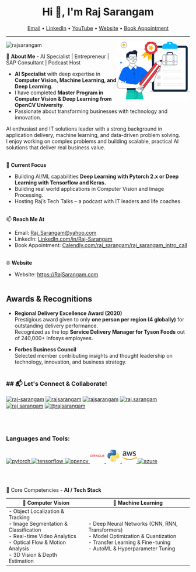<h1 align="center">Hi 👋, I'm Raj Sarangam</h1>

<p align="center">
  <a href="mailto:raj_sarangam@yahoo.com">Email</a> • 
  <a href="https://www.linkedin.com/in/Raj-Sarangam/">LinkedIn</a> • 
  <a href="https://www.YouTube.com/@RajSarangam/">YouTube</a> • 
  <a href="https://RajSarangam.com">Website</a> • 
  <a href="https://calendly.com/raj_sarangam/raj_sarangam_intro_call">Book Appointment</a>
</p>

---

<img align="right" alt="coding" width="200" src="https://github.com/RajSarangam/RajSarangam/blob/main/profession.png">

<p align="left"> <img src="https://komarev.com/ghpvc/?username=rajsarangam&label=Profile%20views&color=0e75b6&style=flat" alt="rajsarangam"/> </p>

🎯 **About Me** - AI Specialist | Entrepreneur | SAP Consultant | Podcast Host   

- **AI Specialist** with deep expertise in **Computer Vision, Machine Learning, and Deep Learning**.<BR>
- I have completed **Master Program in Computer Vision & Deep Learning from OpenCV University**.<BR>
- Passionate about transforming businesses with technology and innovation.

AI enthusiast and IT solutions leader with a strong background in application delivery, machine learning, and data-driven problem solving.  
I enjoy working on complex problems and building scalable, practical AI solutions that deliver real business value.<BR><BR>


💼 **Current Focus**  
- Building AI/ML capabilities **Deep Learning with Pytorch 2.x or Deep Learning with Tensorflow and Keras.**  
- Building real world applications in Computer Vision and Image Processing.  
- Hosting Raj’s Tech Talks – a podcast with IT leaders and life coaches<BR><BR>

📫 **Reach Me At**  
- Email: [Raj_Sarangam@yahoo.com](mailto:Raj_Sarangam@yahoo.com)  
- LinkedIn: [LinkedIn.com/in/Raj-Sarangam](https://linkedin.com/in/Raj-Sarangam)
- Book Appointment: [Calendly.com/raj_sarangam/raj_sarangam_intro_call](https://calendly.com/raj_sarangam/raj_sarangam_intro_call)<BR><BR>

🌐 **Website**  
- Website: https://RajSarangam.com<BR><BR>

## Awards & Recognitions

- **Regional Delivery Excellence Award (2020)**  
  Prestigious award given to only **one person per region (4 globally)** for outstanding delivery performance.  
  Recognized as the top **Service Delivery Manager for Tyson Foods** out of 240,000+ Infosys employees.

- **Forbes Business Council**  
  Selected member contributing insights and thought leadership on technology, innovation, and business strategy.
<BR><BR>

<h3 align="left">## 📬 Let's Connect & Collaborate!</h3>
<p align="left">
<a href="https://linkedin.com/in/raj-sarangam" target="blank"><img align="center" src="https://raw.githubusercontent.com/rahuldkjain/github-profile-readme-generator/master/src/images/icons/Social/linked-in-alt.svg" alt="raj-sarangam" height="30" width="40" /></a>
<a href="https://kaggle.com/rajsarangam" target="blank"><img align="center" src="https://raw.githubusercontent.com/rahuldkjain/github-profile-readme-generator/master/src/images/icons/Social/kaggle.svg" alt="rajsarangam" height="30" width="40" /></a>
<a href="https://fb.com/rajsarangam" target="blank"><img align="center" src="https://raw.githubusercontent.com/rahuldkjain/github-profile-readme-generator/master/src/images/icons/Social/facebook.svg" alt="rajsarangam" height="30" width="40" /></a>
<a href="https://instagram.com/raj.sarangam" target="blank"><img align="center" src="https://raw.githubusercontent.com/rahuldkjain/github-profile-readme-generator/master/src/images/icons/Social/instagram.svg" alt="raj.sarangam" height="30" width="40" /></a>
<a href="https://medium.com/raj sarangam" target="blank"><img align="center" src="https://raw.githubusercontent.com/rahuldkjain/github-profile-readme-generator/master/src/images/icons/Social/medium.svg" alt="raj sarangam" height="30" width="40" /></a>
<a href="https://www.youtube.com/c/@rajsarangam" target="blank"><img align="center" src="https://raw.githubusercontent.com/rahuldkjain/github-profile-readme-generator/master/src/images/icons/Social/youtube.svg" alt="@rajsarangam" height="30" width="40" /></a>
</p><BR><BR>

<h3 align="left">Languages and Tools:</h3>
<p align="left"> 

<a href="https://pytorch.org/" target="_blank" rel="noreferrer"> <img src="https://www.vectorlogo.zone/logos/pytorch/pytorch-icon.svg" alt="pytorch" width="40" height="40"/> </a> <a href="https://www.tensorflow.org" target="_blank" rel="noreferrer"> <img src="https://www.vectorlogo.zone/logos/tensorflow/tensorflow-icon.svg" alt="tensorflow" width="40" height="40"/> </a> <a href="https://opencv.org/" target="_blank" rel="noreferrer"> <img src="https://www.vectorlogo.zone/logos/opencv/opencv-icon.svg" alt="opencv" width="40" height="40"/> </a> <a href="https://www.oracle.com/" target="_blank" rel="noreferrer"> <img src="https://raw.githubusercontent.com/devicons/devicon/master/icons/oracle/oracle-original.svg" alt="oracle" width="40" height="40"/> </a> <a href="https://www.python.org" target="_blank" rel="noreferrer"> <img src="https://raw.githubusercontent.com/devicons/devicon/master/icons/python/python-original.svg" alt="python" width="40" height="40"/> </a> <a href="https://aws.amazon.com" target="_blank" rel="noreferrer"> <img src="https://raw.githubusercontent.com/devicons/devicon/master/icons/amazonwebservices/amazonwebservices-original-wordmark.svg" alt="aws" width="40" height="40"/> </a> <a href="https://azure.microsoft.com/en-in/" target="_blank" rel="noreferrer"> <img src="https://www.vectorlogo.zone/logos/microsoft_azure/microsoft_azure-icon.svg" alt="azure" width="40" height="40"/> </a> 

</p><BR><BR>

<p>

🌟 Core Competencies - **AI / Tech Stack**


| **🎯 Computer Vision** | **🧠 Machine Learning** |
|---------------------|------------------------------|
| - Object Localization & Tracking<br>- Image Segmentation & Classification<br>- Real-time Video Analytics<br>- Optical Flow & Motion Analysis<br>- 3D Vision & Depth Estimation | - Deep Neural Networks (CNN, RNN, Transformers)<br>- Model Optimization & Quantization<br>- Transfer Learning & Fine-tuning<br>- AutoML & Hyperparameter Tuning<br>|

</p>

